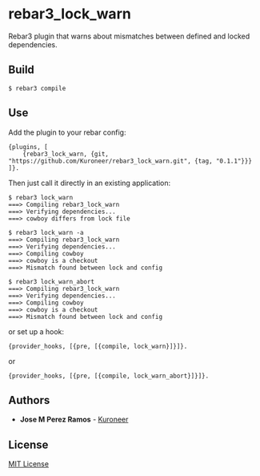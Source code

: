 # rebar3_lock_warn

Rebar3 plugin that warns about mismatches between defined and locked dependencies.

## Build

    $ rebar3 compile

## Use

Add the plugin to your rebar config:

    {plugins, [
        {rebar3_lock_warn, {git, "https://github.com/Kuroneer/rebar3_lock_warn.git", {tag, "0.1.1"}}}
    ]}.

Then just call it directly in an existing application:

    $ rebar3 lock_warn
    ===> Compiling rebar3_lock_warn
    ===> Verifying dependencies...
    ===> cowboy differs from lock file

    $ rebar3 lock_warn -a
    ===> Compiling rebar3_lock_warn
    ===> Verifying dependencies...
    ===> Compiling cowboy
    ===> cowboy is a checkout
    ===> Mismatch found between lock and config

    $ rebar3 lock_warn_abort
    ===> Compiling rebar3_lock_warn
    ===> Verifying dependencies...
    ===> Compiling cowboy
    ===> cowboy is a checkout
    ===> Mismatch found between lock and config

or set up a hook:

    {provider_hooks, [{pre, [{compile, lock_warn}]}]}.

or

    {provider_hooks, [{pre, [{compile, lock_warn_abort}]}]}.


## Authors

* **Jose M Perez Ramos** - [Kuroneer](https://github.com/Kuroneer)

## License

[MIT License](LICENSE)

